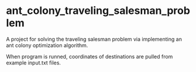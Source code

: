 # ant_colony_traveling_salesman_problem
A project for solving the traveling salesman problem via implementing an ant colony optimization algorithm.

When program is runned, coordinates of destinations are pulled from example input.txt files.
